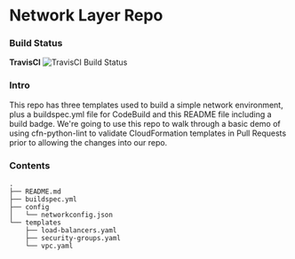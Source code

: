 # Network Layer Repo

### Build Status

**TravisCI**
![TravisCI Build Status](https://travis-ci.org/cmmeyer/CfnLintDemo.svg?branch=master)
### Intro
This repo has three templates used to build a simple network environment, plus a buildspec.yml file for CodeBuild and this README file including a build badge.
We're going to use this repo to walk through a basic demo of using cfn-python-lint to validate CloudFormation templates in Pull Requests prior to allowing
the changes into our repo.

### Contents

```
.
├── README.md
├── buildspec.yml
├── config
│   └── networkconfig.json
└── templates
    ├── load-balancers.yaml
    ├── security-groups.yaml
    └── vpc.yaml
```
